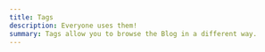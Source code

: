 ```yaml
---
title: Tags
description: Everyone uses them!
summary: Tags allow you to browse the Blog in a different way.
---
```

